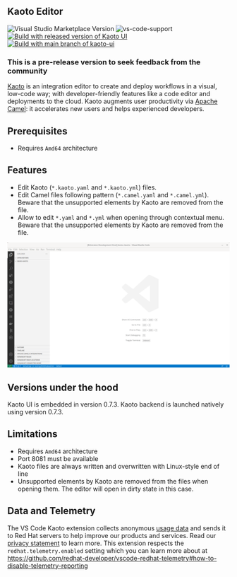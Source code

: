## Kaoto Editor

![Visual Studio Marketplace Version](https://img.shields.io/visual-studio-marketplace/v/redhat.vscode-kaoto.svg)
![vs-code-support](https://img.shields.io/badge/Visual%20Studio%20Code-1.46.0+-blue.svg)
[![Build with released version of Kaoto UI](https://github.com/KaotoIO/vscode-kaoto/actions/workflows/ci.yaml/badge.svg)](https://github.com/KaotoIO/vscode-kaoto/actions/workflows/ci.yaml)
[![Build with main branch of kaoto-ui](https://github.com/KaotoIO/vscode-kaoto/actions/workflows/main-kaoto.yaml/badge.svg)](https://github.com/KaotoIO/vscode-kaoto/actions/workflows/main-kaoto.yaml)

### **This is a pre-release version to seek feedback from the community**

[Kaoto](https://www.kaoto.io) is an integration editor to create and deploy workflows in a visual, low-code way; with developer-friendly features like a code editor and deployments to the cloud. Kaoto augments user productivity via [Apache Camel](https://camel.apache.org/): it accelerates new users and helps experienced developers.

## Prerequisites

- Requires `Amd64` architecture

## Features

- Edit Kaoto (`*.kaoto.yaml` and `*.kaoto.yml`) files.
- Edit Camel files following pattern (`*.camel.yaml` and `*.camel.yml`). Beware that the unsupported elements by Kaoto are removed from the file.
- Allow to edit `*.yaml` and `*.yml` when opening through contextual menu. Beware that the unsupported elements by Kaoto are removed from the file.

![Create file named demo.kaoto.yaml, it opens automatically, then add 2 steps in embedded Kaoto UI and save the editor](images/basicDemo.gif)

## Versions under the hood

Kaoto UI is embedded in version 0.7.3. Kaoto backend is launched natively using version 0.7.3.

## Limitations

- Requires `Amd64` architecture
- Port 8081 must be available
- Kaoto files are always written and overwritten with Linux-style end of line
- Unsupported elements by Kaoto are removed from the files when opening them. The editor will open in dirty state in this case.

## Data and Telemetry

The VS Code Kaoto extension collects anonymous [usage data](USAGE_DATA.md) and sends it to Red Hat servers to help improve our products and services. Read our [privacy statement](https://developers.redhat.com/article/tool-data-collection) to learn more. This extension respects the `redhat.telemetry.enabled` setting which you can learn more about at https://github.com/redhat-developer/vscode-redhat-telemetry#how-to-disable-telemetry-reporting

